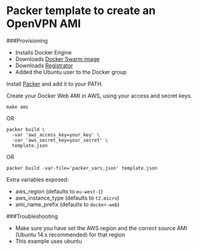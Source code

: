 Packer template to create an OpenVPN AMI
=============

###Provisioning
* Installs Docker Engine
* Downloads [Docker Swarm image](https://hub.docker.com/_/swarm/)
* Downloads [Registrator](https://hub.docker.com/r/gliderlabs/registrator/)
* Added the Ubuntu user to the Docker group

Install [Packer](https://www.packer.io/) and add it to your PATH.

Create your Docker Web AMI in AWS, using your access and secret keys.

```
make ami
```

OR

```
packer build \
  -var 'aws_access_key=your_key' \
  -var 'aws_secret_key=your_secret' \
  template.json
```

OR

```
packer build -var-file='packer_vars.json' template.json
```

Extra variables exposed:

* aws_region (defaults to `eu-west-1`)
* aws_instance_type (defaults to `t2.micro`)
* ami_name_prefix (defaults to `docker-web`)

###Troubleshooting

* Make sure you have set the AWS region and the correct source AMI (Ubuntu 14.x recommended) for that region
* This example uses ubuntu